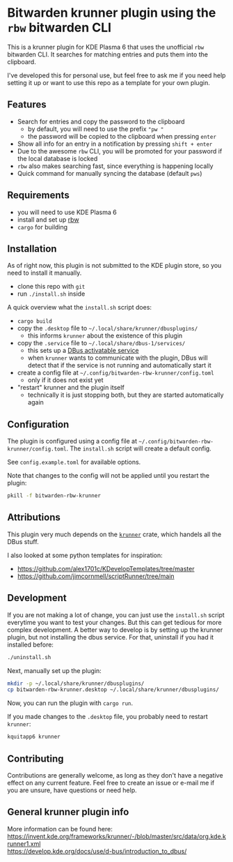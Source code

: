 # Bitwarden krunner plugin using the `rbw` bitwarden CLI

This is a krunner plugin for KDE Plasma 6 that uses the unofficial `rbw` bitwarden CLI.
It searches for matching entries and puts them into the clipboard.

I've developed this for personal use, but feel free to ask me if you need help setting
it up or want to use this repo as a template for your own plugin.

## Features

- Search for entries and copy the password to the clipboard
  - by default, you will need to use the prefix `"pw "`
  - the password will be copied to the clipboard when pressing `enter`
- Show all info for an entry in a notification by pressing `shift + enter`
- Due to the awesome `rbw` CLI, you will be promoted for your password if
  the local database is locked
- `rbw` also makes searching fast, since everything is happening locally
- Quick command for manually syncing the database (default `pws`)

## Requirements

- you will need to use KDE Plasma 6 
- install and set up [rbw](https://github.com/doy/rbw)
- `cargo` for building

## Installation

As of right now, this plugin is not submitted to the KDE plugin store, so you need to install it manually.

- clone this repo with `git`
- run `./install.sh` inside

A quick overview what the `install.sh` script does:
- `cargo build`
- copy the `.desktop` file to `~/.local/share/krunner/dbusplugins/`
  - this informs `krunner` about the existence of this plugin
- copy the `.service` file to `~/.local/share/dbus-1/services/`
  - this sets up a [DBus activatable service](https://dbus.freedesktop.org/doc/dbus-specification.html#message-bus-starting-services)
  - when `krunner` wants to communicate with the plugin, DBus will detect that
    if the service is not running and automatically start it
- create a config file at `~/.config/bitwarden-rbw-krunner/config.toml`
  - only if it does not exist yet
- "restart" krunner and the plugin itself
  - technically it is just stopping both, but they are started automatically again

## Configuration

The plugin is configured using a config file at `~/.config/bitwarden-rbw-krunner/config.toml`.
The `install.sh` script will create a default config.

See `config.example.toml` for available options.

Note that changes to the config will not be applied until you restart the plugin:

```bash
pkill -f bitwarden-rbw-krunner
```

## Attributions

This plugin very much depends on the [`krunner`](https://crates.io/crates/krunner) crate,
which handels all the DBus stuff.

I also looked at some python templates for inspiration:

- https://github.com/alex1701c/KDevelopTemplates/tree/master
- https://github.com/jimcornmell/scriptRunner/tree/main

## Development

If you are not making a lot of change, you can just use the `install.sh` script
everytime you want to test your changes. But this can get tedious for more complex
development. A better way to develop is by setting up the krunner plugin, but not
installing the dbus service. For that, uninstall if you had it installed
before:

```bash
./uninstall.sh
```

Next, manually set up the plugin:

```bash
mkdir -p ~/.local/share/krunner/dbusplugins/
cp bitwarden-rbw-krunner.desktop ~/.local/share/krunner/dbusplugins/
```

Now, you can run the plugin with `cargo run`.

If you made changes to the `.desktop` file, you probably need to restart `krunner`:

```bash
kquitapp6 krunner
```

## Contributing

Contributions are generally welcome, as long as they don't have a negative
effect on any current feature. Feel free to create an issue or e-mail me
if you are unsure, have questions or need help.

## General krunner plugin info

More information can be found here:  
https://invent.kde.org/frameworks/krunner/-/blob/master/src/data/org.kde.krunner1.xml  
https://develop.kde.org/docs/use/d-bus/introduction_to_dbus/
